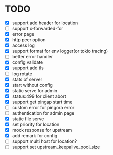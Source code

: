 # TODO

- [x] support add header for location
- [ ] support x-forwarded-for
- [x] error page
- [x] http peer option
- [x] access log
- [x] support format for env logger(or tokio tracing)
- [ ] better error handler
- [x] config validate
- [x] support add tls
- [ ] log rotate
- [x] stats of server
- [x] start without config
- [x] static serve for admin
- [x] status:499 for client abort
- [x] support get pingap start time
- [ ] custom error for pingora error
- [ ] authentication for admin page
- [x] static file serve
- [x] set priority for location
- [x] mock response for upstream
- [x] add remark for config
- [ ] support multi host for location?
- [ ] support set upstream_keepalive_pool_size
